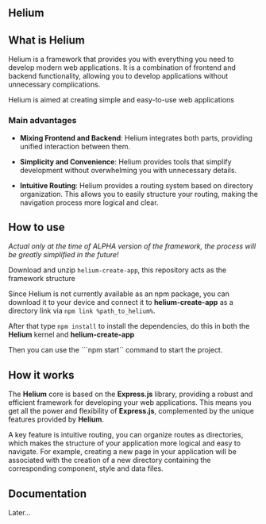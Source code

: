 ## Helium

## What is Helium

Helium is a framework that provides you with everything you need to develop modern web applications. It is a combination of frontend and backend functionality, allowing you to develop applications without unnecessary complications.

Helium is aimed at creating simple and easy-to-use web applications

### Main advantages

* **Mixing Frontend and Backend**: Helium integrates both parts, providing unified interaction between them.

* **Simplicity and Convenience**: Helium provides tools that simplify development without overwhelming you with unnecessary details.

* **Intuitive Routing**: Helium provides a routing system based on directory organization. This allows you to easily structure your routing, making the navigation process more logical and clear.

## How to use

*Actual only at the time of ALPHA version of the framework, the process will be greatly simplified in the future!*

Download and unzip `helium-create-app`, this repository acts as the framework structure

Since Helium is not currently available as an npm package, you can download it to your device and connect it to **helium-create-app** as a directory link via ```npm link %path_to_helium%```.

After that type ```npm install``` to install the dependencies, do this in both the **Helium** kernel and **helium-create-app**

Then you can use the ```npm start`` command to start the project.

## How it works

The **Helium** core is based on the **Express.js** library, providing a robust and efficient framework for developing your web applications. This means you get all the power and flexibility of **Express.js**, complemented by the unique features provided by **Helium**.

A key feature is intuitive routing, you can organize routes as directories, which makes the structure of your application more logical and easy to navigate. For example, creating a new page in your application will be associated with the creation of a new directory containing the corresponding component, style and data files. 

## Documentation

Later...